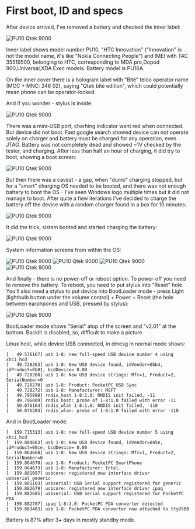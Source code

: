 # First boot, ID and specs

After device arrived, I've removed a battery and checked the inner label:

![PU10 Qtek 9000](img/pu10_002.png?raw=true "PU10 Qtek 9000")

Inner label shows model number PU10, "HTC Innovation" ("Innovation" is not the model name,
it's like "Nokia Connecting People") and IMEI with TAC 35519500, belonging to HTC,
corresponding to MDA pro,Dopod 900,Universal,XDA Exec models. Battery model is PU16A.

On the inner cover there is a hologram label with "Bitė" telco operator name (MCC + MNC: 246 02),
saying "Qtek bitė edition", which could potentially mean phone can be operator-locked.

And if you wonder - stylus is inside:

![PU10 Qtek 9000](img/pu10_005.png?raw=true "PU10 Qtek 9000")

There was a mini-USB port, charhing indicator went red when connected.
But device did not boot. Fast google search showed device can not operate
solely on charger and battery must be charged for any operation, even JTAG.
Battery was not completely dead and showed ~1V checked by the tester, and charging.
After less than half an hour of charging, it did try to boot, showing a boot screen:

![PU10 Qtek 9000](img/pu10_003.png?raw=true "PU10 Qtek 9000")

But then there was a caveat - a gap, when "dumb" charging stopped, but for a "smart"
charging OS needed to be booted, and there was not enough battery to boot the OS - 
I've seen Windows logo multiple times but it did not manage to boot.  After quite a fiew iterations
I've decided to charge the battery off the device with a random charger found in a box for 10 minutes:

![PU10 Qtek 9000](img/pu10_004.png?raw=true "PU10 Qtek 9000")

It did the trick, sistem booted and started charging the battery:

![PU10 Qtek 9000](img/pu10_006.png?raw=true "PU10 Qtek 9000")

System information screens from within the OS:

![PU10 Qtek 9000](img/pu10_007.png?raw=true "PU10 Qtek 9000")
![PU10 Qtek 9000](img/pu10_008.png?raw=true "PU10 Qtek 9000")
![PU10 Qtek 9000](img/pu10_009.png?raw=true "PU10 Qtek 9000")
![PU10 Qtek 9000](img/pu10_010.png?raw=true "PU10 Qtek 9000")

And finally - there is no power-off or reboot option. To power-off you need to remove the battery.
To reboot, you need to put stylus into "Reset" hole. You'll also need a stylus to put device into BootLoader
mode - press  Light (lightbulb button under the volume control) + Power + Reset (the hole between earphpones and USB,
pressed by stylus):

![PU10 Qtek 9000](img/pu10_011.png?raw=true "PU10 Qtek 9000")

BootLoader mode shows "Serial" atop of the screen  and "v2.01" at the bottom. Backlit is disabled, so,
difficult to make a picture.

Linux host, while device USB connected, in dmesg in normal mode shows:
```
[   49.576167] usb 1-8: new full-speed USB device number 4 using xhci_hcd
[   49.728263] usb 1-8: New USB device found, idVendor=0bb4, idProduct=0b01, bcdDevice= 0.00
[   49.728268] usb 1-8: New USB device strings: Mfr=1, Product=2, SerialNumber=0
[   49.728270] usb 1-8: Product: PocketPC USB Sync
[   49.728272] usb 1-8: Manufacturer: MSFT
[   49.795898] rndis_host 1-8:1.0: RNDIS init failed, -11
[   49.796009] rndis_host: probe of 1-8:1.0 failed with error -11
[   50.076164] rndis_wlan 1-8:1.0: RNDIS init failed, -110
[   50.076284] rndis_wlan: probe of 1-8:1.0 failed with error -110
```

And in BootLoader mode:
```
[  159.715313] usb 1-8: new full-speed USB device number 5 using xhci_hcd
[  159.864663] usb 1-8: New USB device found, idVendor=045e, idProduct=00ce, bcdDevice= 0.00
[  159.864668] usb 1-8: New USB device strings: Mfr=1, Product=2, SerialNumber=0
[  159.864670] usb 1-8: Product: PocketPC SmartPhone
[  159.864673] usb 1-8: Manufacturer: Intel.
[  159.881097] usbcore: registered new interface driver usbserial_generic
[  159.881103] usbserial: USB Serial support registered for generic
[  159.882679] usbcore: registered new interface driver ipaq
[  159.882685] usbserial: USB Serial support registered for PocketPC PDA
[  159.882707] ipaq 1-8:1.0: PocketPC PDA converter detected
[  159.883483] usb 1-8: PocketPC PDA converter now attached to ttyUSB0
```

Battery is 87% after 3+ days in mostly standby mode.
